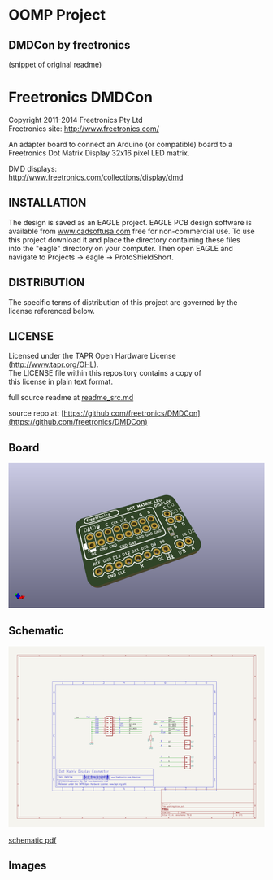 # OOMP Project  
## DMDCon  by freetronics  
  
(snippet of original readme)  
  
Freetronics DMDCon  
==============================  
Copyright 2011-2014 Freetronics Pty Ltd  
Freetronics site:  http://www.freetronics.com/  
  
An adapter board to connect an Arduino (or compatible) board to a  
Freetronics Dot Matrix Display 32x16 pixel LED matrix.  
  
DMD displays:  
http://www.freetronics.com/collections/display/dmd  
  
  
INSTALLATION  
------------  
The design is saved as an EAGLE project. EAGLE PCB design software is  
available from www.cadsoftusa.com free for non-commercial use. To use  
this project download it and place the directory containing these files  
into the "eagle" directory on your computer. Then open EAGLE and  
navigate to Projects -> eagle -> ProtoShieldShort.  
  
  
DISTRIBUTION  
------------  
The specific terms of distribution of this project are governed by the  
license referenced below.  
  
  
LICENSE  
-------  
Licensed under the TAPR Open Hardware License (http://www.tapr.org/OHL).  
The LICENSE file within this repository contains a copy of  
this license in plain text format.  
  
  full source readme at [readme_src.md](readme_src.md)  
  
source repo at: [https://github.com/freetronics/DMDCon](https://github.com/freetronics/DMDCon)  
## Board  
  
[![working_3d.png](working_3d_600.png)](working_3d.png)  
## Schematic  
  
[![working_schematic.png](working_schematic_600.png)](working_schematic.png)  
  
[schematic pdf](working_schematic.pdf)  
## Images  
